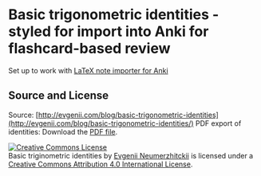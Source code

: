 # Basic trigonometric identities - styled for import into Anki for flashcard-based review

Set up to work with [LaTeX note importer for Anki](https://tentativeconvert.github.io/LaTeX-Note-Importer-for-Anki/)

## Source and License

Source: [http://evgenii.com/blog/basic-trigonometric-identities](http://evgenii.com/blog/basic-trigonometric-identities/)
PDF export of identities: Download the [PDF file](http://evgenii.com/files/2016/05/trigonometric_identities.pdf).

<a rel="license" href="http://creativecommons.org/licenses/by/4.0/"><img alt="Creative Commons License" style="border-width:0" src="https://i.creativecommons.org/l/by/4.0/88x31.png" /></a><br /><span xmlns:dct="http://purl.org/dc/terms/" property="dct:title">Basic triginometric identities</span> by <a xmlns:cc="http://creativecommons.org/ns#" href="http://evgenii.com" property="cc:attributionName" rel="cc:attributionURL">Evgenii Neumerzhitckii</a> is licensed under a <a rel="license" href="http://creativecommons.org/licenses/by/4.0/">Creative Commons Attribution 4.0 International License</a>.

